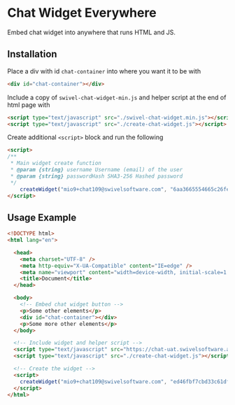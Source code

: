 # Chat Widget Everywhere

Embed chat widget into anywhere that runs HTML and JS.

## Installation

Place a div with id `chat-container` into where you want it to be with
```html
<div id="chat-container"></div>
```

Include a copy of `swivel-chat-widget-min.js` and helper script at the end of html page with
  ```html
  <script type="text/javascript" src="./swivel-chat-widget.min.js"></script>
  <script type="text/javascript" src="./create-chat-widget.js"></script>
  ```

Create additional `<script>` block and run the following
```html
<script>
/**
 * Main widget create function
 * @param {string} username Username (email) of the user
 * @param {string} passwordHash SHA3-256 Hashed password
 */
    createWidget("mio9+chat109@swivelsoftware.com", "6aa3665554665c26fe82ae63f9997eb8b7930f9a6dd943a21ea8ff6da13333ae")
</script>
```

## Usage Example
```html
<!DOCTYPE html>
<html lang="en">

  <head>
    <meta charset="UTF-8" />
    <meta http-equiv="X-UA-Compatible" content="IE=edge" />
    <meta name="viewport" content="width=device-width, initial-scale=1.0" />
    <title>Document</title>
  </head>

  <body>
    <!-- Embed chat widget button -->
    <p>Some other elements</p>
    <div id="chat-container"></div> 
    <p>Some more other elements</p>
  </body>

  <!-- Include widget and helper script -->
  <script type="text/javascript" src="https://chat-uat.swivelsoftware.asia/v2/widgets/swivel-chat-widget.js"></script>
  <script type="text/javascript" src="./create-chat-widget.js"></script>

  <!-- Create the widget -->
  <script>
    createWidget("mio9+chat109@swivelsoftware.com", "ed46fbf7cbd33c61df4a97fc3c444393f838ecbdd438e34d903f4d0a6854ee39") 
  </script>
</html>


```